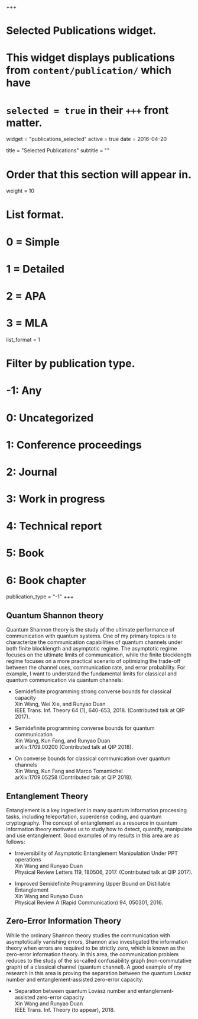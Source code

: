 +++
# Selected Publications widget.
# This widget displays publications from `content/publication/` which have
# `selected = true` in their `+++` front matter.
widget = "publications_selected"
active = true
date = 2016-04-20

title = "Selected Publications"
subtitle = ""

# Order that this section will appear in.
weight = 10

# List format.
#   0 = Simple
#   1 = Detailed
#   2 = APA
#   3 = MLA
list_format = 1

# Filter by publication type.
# -1: Any
#  0: Uncategorized
#  1: Conference proceedings
#  2: Journal
#  3: Work in progress
#  4: Technical report
#  5: Book
#  6: Book chapter
publication_type = "-1"
+++

## Quantum Shannon theory 
Quantum Shannon theory is the study of the ultimate performance of communication with quantum systems. One of my primary topics is to characterize the communication capabilities of quantum channels under both finite blocklength and asymptotic regime. The asymptotic regime focuses on the ultimate limits of communication, while the finite blocklength regime focuses on a more practical scenario of optimizing the trade-off between the channel uses, communication rate, and error probability. For example, I want to understand the fundamental limits for classical and quantum communication via quantum channels:

- Semidefinite programming strong converse bounds for classical capacity  
Xin Wang, Wei Xie, and Runyao Duan  
IEEE Trans. Inf. Theory 64 (1), 640-653, 2018. (Contributed talk at QIP 2017).

- Semidefinite programming converse bounds for quantum communication  
Xin Wang, Kun Fang, and Runyao Duan  
arXiv:1709.00200 (Contributed talk at QIP 2018).

- On converse bounds for classical communication over quantum channels  
Xin Wang, Kun Fang and Marco Tomamichel  
arXiv:1709.05258 (Contributed talk at QIP 2018).

## Entanglement Theory
Entanglement is a key ingredient in many quantum information processing tasks, including teleportation, superdense coding, and quantum cryptography. The concept of entanglement as a resource in quantum information theory motivates us to study how to detect, quantify, manipulate and use entanglement. Good examples of my results in this area are as follows:

- Irreversibility of Asymptotic Entanglement Manipulation Under PPT operations  
Xin Wang and Runyao Duan  
Physical Review Letters 119, 180506, 2017. (Contributed talk at QIP 2017).

- Improved Semidefinite Programming Upper Bound on Distillable Entanglement  
Xin Wang and Runyao Duan  
Physical Review A (Rapid Communication) 94, 050301, 2016.

## Zero-Error Information Theory
While the ordinary Shannon theory studies the communication with asymptotically vanishing errors, Shannon also investigated the information theory when errors are required to be strictly zero, which is known as the zero-error information theory.  In this area, the communication problem reduces to the study of the so-called confusability graph (non-commutative graph) of a classical channel (quantum channel). A good example of my research in this area is proving the separation between the quantum Lovász number and entanglement-assisted zero-error capacity:

- Separation between quantum Lovász number and entanglement-assisted zero-error capacity  
Xin Wang and Runyao Duan  
IEEE Trans. Inf. Theory (to appear), 2018.
